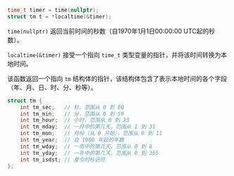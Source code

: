 ```c++
time_t timer = time(nullptr);
struct tm t = *localtime(&timer);
```

`time(nullptr)` 返回当前时间的秒数（自1970年1月1日00:00:00 UTC起的秒数）。

`localtime(&timer)` 接受一个指向 `time_t` 类型变量的指针，并将该时间转换为本地时间。

该函数返回一个指向 `tm` 结构体的指针，该结构体包含了表示本地时间的各个字段（年、月、日、时、分、秒等）。

```c++
struct tm {
    int tm_sec;   // 秒，范围从 0 到 60
    int tm_min;   // 分，范围从 0 到 59
    int tm_hour;  // 小时，范围从 0 到 23
    int tm_mday;  // 一月中的第几天，范围从 1 到 31
    int tm_mon;   // 月份（从 0 开始），范围从 0 到 11
    int tm_year;  // 自 1900 年起的年数
    int tm_wday;  // 一周中的第几天，范围从 0 到 6
    int tm_yday;  // 一年中的第几天，范围从 0 到 365
    int tm_isdst; // 夏令时标识符
};
```

